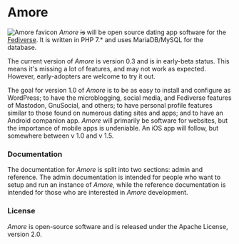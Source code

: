 # Amore

![Amore favicon](https://raw.githubusercontent.com/lafnlab/Amore/master/pub/favicon.ico) *Amore* ~~is~~ will be open source dating app software for the [Fediverse](https://en.wikipedia.org/wiki/Fediverse). It is written in PHP 7.&ast; and uses MariaDB/MySQL for the database.

The current version of *Amore* is version 0.3 and is in early-beta status. This means it's missing a lot of features, and may not work as expected. However, early-adopters are welcome to try it out.

The goal for version 1.0 of *Amore* is to be as easy to install and configure as WordPress; to have the microblogging, social media, and Fediverse features of Mastodon, GnuSocial, and others; to have personal profile features similar to those found on numerous dating sites and apps; and to have an Android companion app. *Amore* will primarily be software for websites, but the importance of mobile apps is undeniable. An iOS app will follow, but somewhere between v 1.0 and v 1.5.

### Documentation
The documentation for *Amore* is split into two sections: admin and reference. The admin documentation is intended for people who want to setup and run an instance of *Amore*, while the reference documentation is intended for those who are interested in *Amore* development.

### License
*Amore* is open-source software and is released under the Apache License, version 2.0.
